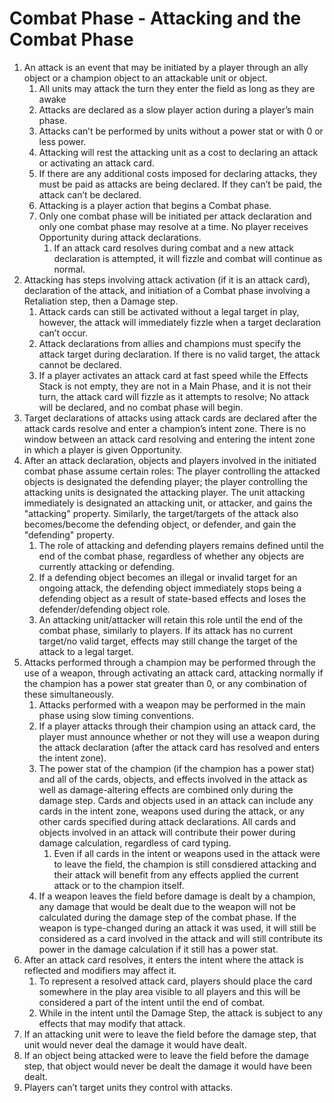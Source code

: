 # Combat Phase - Attacking and the Combat Phase

1. An attack is an event that may be initiated by a player through an ally object or a champion object to an attackable unit or object.
   1. All units may attack the turn they enter the field as long as they are awake
   2. Attacks are declared as a slow player action during a player’s main phase.
   3. Attacks can’t be performed by units without a power stat or with 0 or less power.
   4. Attacking will rest the attacking unit as a cost to declaring an attack or activating an attack card.
   5. If there are any additional costs imposed for declaring attacks, they must be paid as attacks are being declared. If they can’t be paid, the attack can’t be declared.
   6. Attacking is a player action that begins a Combat phase.
   7. Only one combat phase will be initiated per attack declaration and only one combat phase may resolve at a time. No player receives Opportunity during attack declarations.
      1. If an attack card resolves during combat and a new attack declaration is attempted, it will fizzle and combat will continue as normal.
2. Attacking has steps involving attack activation (if it is an attack card), declaration of the attack, and initiation of a Combat phase involving a Retaliation step, then a Damage step.
   1. Attack cards can still be activated without a legal target in play, however, the attack will immediately fizzle when a target declaration can’t occur.
   2. Attack declarations from allies and champions must specify the attack target during declaration. If there is no valid target, the attack cannot be declared.
   3. If a player activates an attack card at fast speed while the Effects Stack is not empty, they are not in a Main Phase, and it is not their turn, the attack card will fizzle as it attempts to resolve; No attack will be declared, and no combat phase will begin.
3. Target declarations of attacks using attack cards are declared after the attack cards resolve and enter a champion’s intent zone. There is no window between an attack card resolving and entering the intent zone in which a player is given Opportunity.
4. After an attack declaration, objects and players involved in the initiated combat phase assume certain roles: The player controlling the attacked objects is designated the defending player; the player controlling the attacking units is designated the attacking player. The unit attacking immediately is designated an attacking unit, or attacker, and gains the "attacking" property. Similarly, the target/targets of the attack also becomes/become the defending object, or defender, and gain the "defending" property.&#x20;
   1. The role of attacking and defending players remains defined until the end of the combat phase, regardless of whether any objects are currently attacking or defending.
   2. If a defending object becomes an illegal or invalid target for an ongoing attack, the defending object immediately stops being a defending object as a result of state-based effects and loses the defender/defending object role.
   3. An attacking unit/attacker will retain this role until the end of the combat phase, similarly to players. If its attack has no current target/no valid target, effects may still change the target of the attack to a legal target.
5. Attacks performed through a champion may be performed through the use of a weapon, through activating an attack card, attacking normally if the champion has a power stat greater than 0, or any combination of these simultaneously.&#x20;
   1. Attacks performed with a weapon may be performed in the main phase using slow timing conventions.
   2. If a player attacks through their champion using an attack card, the player must announce whether or not they will use a weapon during the attack declaration (after the attack card has resolved and enters the intent zone).
   3. The power stat of the champion (if the champion has a power stat) and all of the cards, objects, and effects involved in the attack as well as damage-altering effects are combined only during the damage step. Cards and objects used in an attack can include any cards in the intent zone, weapons used during the attack, or any other cards specified during attack declarations. All cards and objects involved in an attack will contribute their power during damage calculation, regardless of card typing.
      1. Even if all cards in the intent or weapons used in the attack were to leave the field, the champion is still consdiered attacking and their attack will benefit from any effects applied the current attack or to the champion itself.
   4. If a weapon leaves the field before damage is dealt by a champion, any damage that would be dealt due to the weapon will not be calculated during the damage step of the combat phase. If the weapon is type-changed during an attack it was used, it will still be considered as a card involved in the attack and will still contribute its power in the damage calculation if it still has a power stat.
6. After an attack card resolves, it enters the intent where the attack is reflected and modifiers may affect it.
   1. To represent a resolved attack card, players should place the card somewhere in the play area visible to all players and this will be considered a part of the intent until the end of combat.
   2. While in the intent until the Damage Step, the attack is subject to any effects that may modify that attack.
7. If an attacking unit were to leave the field before the damage step, that unit would never deal the damage it would have dealt.
8. If an object being attacked were to leave the field before the damage step, that object would never be dealt the damage it would have been dealt.
9. Players can’t target units they control with attacks.


